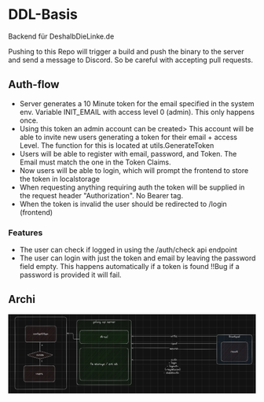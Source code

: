 # DDL-Basis

Backend für DeshalbDieLinke.de

Pushing to this Repo will trigger a build and push the binary to the server and send a message to Discord. So be careful with accepting pull requests.

## Auth-flow

- Server generates a 10 Minute token for the email specified in the system env. Variable INIT_EMAIL with access level 0 (admin). This only happens once.
- Using this token an admin account can be created> This account will be able to invite new users generating a token for their email + access Level. The function for this is located at utils.GenerateToken
- Users will be able to register with email, password, and Token. The Email must match the one in the Token Claims.
- Now users will be able to login, which will prompt the frontend to store the token in localstorage
- When requesting anything requiring auth the token will be supplied in the request header "Authorization". No Bearer tag.
- When the token is invalid the user should be redirected to /login (frontend)

### Features

- The user can check if logged in using the /auth/check api endpoint
- The user can login with just the token and email by leaving the password field empty. This happens automatically if a token is found !!Bug if a password is provided it will fail.

## Archi

![Archi](./archi.png)
